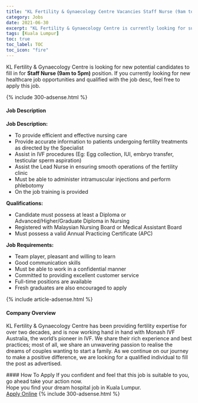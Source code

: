 ```yaml
---
title: "KL Fertility & Gynaecology Centre Vacancies Staff Nurse (9am to 5pm)" 
category: Jobs 
date: 2021-06-30 
excerpt: "KL Fertility & Gynaecology Centre is currently looking for suitable person to fill in the Staff Nurse (9am to 5pm) which positioned at Kuala Lumpur" 
tags: [Kuala Lumpur] 
toc: true 
toc_label: TOC 
toc_icon: "fire" 
--- 
```


<p>KL Fertility & Gynaecology Centre is looking for new potential candidates to fill in for <b>Staff Nurse (9am to 5pm)</b> position. If you currently looking for new healthcare job opportunities and qualified with the job desc, feel free to apply this job.
</p>{% include 300-adsense.html %} 
<div><div><h4>Job Description</h4></div><div><div><span><div><p><strong>Job Description:</strong></p><ul><li>To provide efficient and effective nursing care</li><li>Provide accurate information to patients undergoing fertility treatments as directed by the Specialist</li><li>Assist in IVF procedures (Eg: Egg collection, IUI, embryo transfer, testicular sperm aspiration)</li><li>Assist the Lead Nurse in ensuring smooth operations of the fertility clinic</li><li>Must be able to administer intramuscular injections and perform phlebotomy</li><li>On the job training is provided</li></ul><p><strong>Qualifications:</strong></p><ul><li>Candidate must possess at least a Diploma or Advanced/Higher/Graduate Diploma in Nursing</li><li>Registered with Malaysian Nursing Board or&#160;Medical Assistant Board</li><li>Must possess a valid Annual Practicing Certificate (APC)</li></ul><p><strong>Job Requirements:</strong></p><ul><li>Team player, pleasant and willing to learn</li><li>Good communication skills</li><li>Must be able to work in a confidential manner</li><li>Committed to providing excellent customer service</li><li>Full-time positions are available</li><li>Fresh graduates are also encouraged to apply</li></ul></div></span></div></div></div> 
{% include article-adsense.html %} 
<div><div><h4>Company Overview</h4></div><div><div><span><div><p>KL Fertility &amp; Gynaecology Centre has been providing fertility expertise for over two decades, and is now working hand in hand with Monash IVF Australia, the world&#8217;s pioneer in IVF.&#160;We share their rich experience and best practices; most of all, we share an unwavering passion to realise the dreams of couples wanting to start a family. As we continue on our journey to make a positive difference, we are looking for a qualified individual to fill the post as advertised.</p></div></span></div></div></div> 
#### How To Apply 
If you confident and feel that this job is suitable to you, go ahead take your action now. <br/> 
Hope you find your dream hospital job in Kuala Lumpur. <br/> 
<a href="https://www.jobstreet.com.my/en/job/staff-nurse-9am-to-5pm-4602874?jobId=jobstreet-my-job-4602874" class="btn btn--warning" target="_blank" rel="nofollow noopenner">Apply Online</a> 
{% include 300-adsense.html %} 